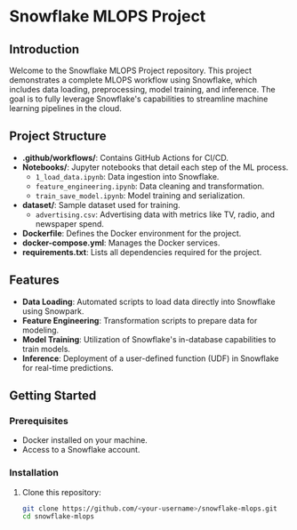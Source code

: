 # Snowflake MLOPS Project

## Introduction

Welcome to the Snowflake MLOPS Project repository. This project demonstrates a complete MLOPS workflow using Snowflake, which includes data loading, preprocessing, model training, and inference. The goal is to fully leverage Snowflake's capabilities to streamline machine learning pipelines in the cloud.

## Project Structure

- **.github/workflows/**: Contains GitHub Actions for CI/CD.
- **Notebooks/**: Jupyter notebooks that detail each step of the ML process.
  - `1_load_data.ipynb`: Data ingestion into Snowflake.
  - `feature_engineering.ipynb`: Data cleaning and transformation.
  - `train_save_model.ipynb`: Model training and serialization.
- **dataset/**: Sample dataset used for training.
  - `advertising.csv`: Advertising data with metrics like TV, radio, and newspaper spend.
- **Dockerfile**: Defines the Docker environment for the project.
- **docker-compose.yml**: Manages the Docker services.
- **requirements.txt**: Lists all dependencies required for the project.

## Features

- **Data Loading**: Automated scripts to load data directly into Snowflake using Snowpark.
- **Feature Engineering**: Transformation scripts to prepare data for modeling.
- **Model Training**: Utilization of Snowflake's in-database capabilities to train models.
- **Inference**: Deployment of a user-defined function (UDF) in Snowflake for real-time predictions.

## Getting Started

### Prerequisites

- Docker installed on your machine.
- Access to a Snowflake account.

### Installation

1. Clone this repository:
   ```bash
   git clone https://github.com/<your-username>/snowflake-mlops.git
   cd snowflake-mlops
